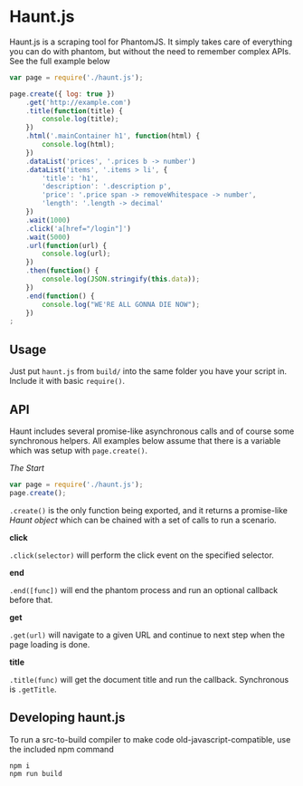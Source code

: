 # Haunt.js

Haunt.js is a scraping tool for PhantomJS. It simply takes care of everything you can do with phantom, but without the need to remember complex APIs. See the full example below


```javascript
var page = require('./haunt.js');

page.create({ log: true })
    .get('http://example.com')
    .title(function(title) {
        console.log(title);
    })
    .html('.mainContainer h1', function(html) {
        console.log(html);
    })
    .dataList('prices', '.prices b -> number')
    .dataList('items', '.items > li', {
        'title': 'h1',
        'description': '.description p',
        'price': '.price span -> removeWhitespace -> number',
        'length': '.length -> decimal'
    })
    .wait(1000)
    .click('a[href="/login"]')
    .wait(5000)
    .url(function(url) {
        console.log(url);
    })
    .then(function() {
        console.log(JSON.stringify(this.data));
    })
    .end(function() {
        console.log("WE'RE ALL GONNA DIE NOW");
    })
;
```

## Usage

Just put `haunt.js` from `build/` into the same folder you have your script in. Include it with basic `require()`.

## API

Haunt includes several promise-like asynchronous calls and of course some synchronous helpers. All examples below assume that there is a variable which was setup with `page.create()`.

*The Start*

```javascript
var page = require('./haunt.js');
page.create();
```

`.create()` is the only function being exported, and it returns a promise-like *Haunt object* which can be chained with a set of calls to run a scenario.

**click**

`.click(selector)` will perform the click event on the specified selector.

**end**

`.end([func])` will end the phantom process and run an optional callback before that.

**get**

`.get(url)` will navigate to a given URL and continue to next step when the page loading is done.

**title**

`.title(func)` will get the document title and run the callback. Synchronous is `.getTitle`. 



## Developing haunt.js

To run a src-to-build compiler to make code old-javascript-compatible, use the included npm command

```
npm i
npm run build
```
